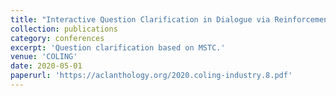 ```yaml
---
title: "Interactive Question Clarification in Dialogue via Reinforcement Learning"
collection: publications
category: conferences
excerpt: 'Question clarification based on MSTC.'
venue: 'COLING'
date: 2020-05-01
paperurl: 'https://aclanthology.org/2020.coling-industry.8.pdf'
---
```

